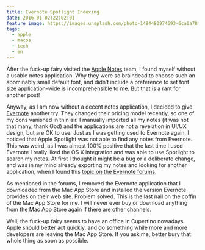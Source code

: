```yaml
---
title: Evernote Spotlight Indexing
date: 2016-01-02T22:02:01
feature_image: https://images.unsplash.com/photo-1484480974693-6ca0a78fb36b?ixlib=rb-0.3.5&q=80&fm=jpg&crop=entropy&cs=tinysrgb&w=1080&fit=max&ixid=eyJhcHBfaWQiOjExNzczfQ&s=7c871730e09afec7cf2cc0bb04115397
tags:
  - apple
  - macos
  - tech
  - en
---
```


After the fuck-up fairy visited the [Apple Notes](http://www.apple.com/osx/whats-new/) team, I found myself without a usable notes application. Why they were so braindead to choose such an abominably small default font, and didn’t include a preference to set font size application-wide is incomprehensible to me. But that is a rant for another post!

Anyway, as I am now without a decent notes application, I decided to give [Evernote](https://evernote.com/) another try. They changed their pricing model recently, so one of my cons vanished in thin air. I manually imported all my notes (it was not that many, thank God) and the applications are not a revelation in UI/UX design, but are OK to use. Just as I was getting used to Evernote again, I noticed that Apple Spotlight was not able to find any notes from Evernote. This was weird, as I was almost 100% positive that the last time I used Evernote I really liked the OS X integration and was able to use Spotlight to search my notes. At first I thought it might be a bug or a deliberate change, and was in my mind already exporting my notes and looking for another application, when I found this [topic on the Evernote forums](https://discussion.evernote.com/topic/45607-spotlight-doesn%E2%80%99t-find-any-evernote-notes/?page=6).

As mentioned in the forums, I removed the Evernote application that I downloaded from the Mac App Store and installed the version Evernote provides on their web site. Problem solved. This is the last nail on the coffin of the Mac App Store for me. I will never ever buy or download anything from the Mac App Store again if there are other channels.

Well, the fuck-up fairy seems to have an office in Cupertino nowadays. Apple should better act quickly, and do something while [more](http://blog.sketchapp.com/post/134322691555/leaving-the-mac-app-store) [and](https://sixcolors.com/post/2014/10/bbedit-at-max-q/) [more](https://panic.com/blog/coda-2-5-and-the-mac-app-store/) developers are leaving the Mac App Store. If you ask me, better bury that whole thing as soon as possible.
